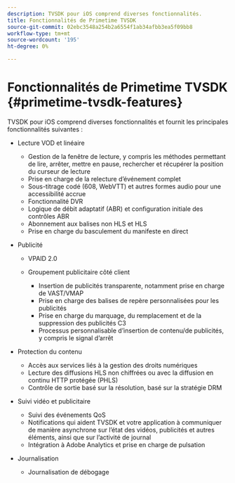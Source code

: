 ```yaml
---
description: TVSDK pour iOS comprend diverses fonctionnalités.
title: Fonctionnalités de Primetime TVSDK
source-git-commit: 02ebc3548a254b2a6554f1ab34afbb3ea5f09bb8
workflow-type: tm+mt
source-wordcount: '195'
ht-degree: 0%

---
```


# Fonctionnalités de Primetime TVSDK {#primetime-tvsdk-features}

TVSDK pour iOS comprend diverses fonctionnalités et fournit les principales fonctionnalités suivantes :

* Lecture VOD et linéaire

   * Gestion de la fenêtre de lecture, y compris les méthodes permettant de lire, arrêter, mettre en pause, rechercher et récupérer la position du curseur de lecture
   * Prise en charge de la relecture d’événement complet
   * Sous-titrage codé (608, WebVTT) et autres formes audio pour une accessibilité accrue
   * Fonctionnalité DVR
   * Logique de débit adaptatif (ABR) et configuration initiale des contrôles ABR
   * Abonnement aux balises non HLS et HLS
   * Prise en charge du basculement du manifeste en direct

* Publicité

   * VPAID 2.0
   * Groupement publicitaire côté client

      * Insertion de publicités transparente, notamment prise en charge de VAST/VMAP
      * Prise en charge des balises de repère personnalisées pour les publicités
      * Prise en charge du marquage, du remplacement et de la suppression des publicités C3
      * Processus personnalisable d’insertion de contenu/de publicités, y compris le signal d’arrêt

* Protection du contenu

   * Accès aux services liés à la gestion des droits numériques
   * Lecture des diffusions HLS non chiffrées ou avec la diffusion en continu HTTP protégée (PHLS)
   * Contrôle de sortie basé sur la résolution, basé sur la stratégie DRM

* Suivi vidéo et publicitaire

   * Suivi des événements QoS
   * Notifications qui aident TVSDK et votre application à communiquer de manière asynchrone sur l’état des vidéos, publicités et autres éléments, ainsi que sur l’activité de journal
   * Intégration à Adobe Analytics et prise en charge de pulsation

* Journalisation

   * Journalisation de débogage
